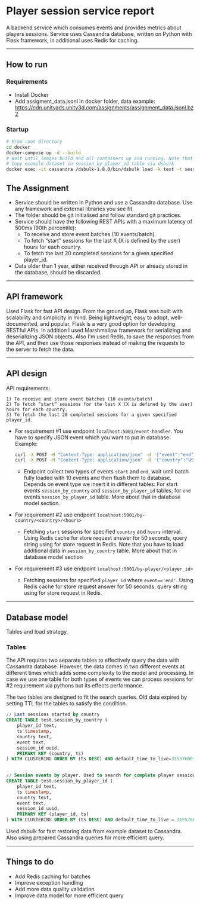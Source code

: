 # Player session service report

A backend service which consumes events and provides metrics about players sessions.
Service uses Cassandra database, written on Python with Flask framework, in additional uses Redis for caching.

***

## How to run

### Requirements

* Install Docker
* Add assigment_data.jsonl in docker folder, data example: https://cdn.unityads.unity3d.com/assignments/assignment_data.jsonl.bz2

### Startup

```bash
# From root directory
cd docker
docker-compose up -d --build
# Wait until images build and all containers up and running. Note that cassandara initialization takes additional time.
# Copy example dataset in session_by_player_id table via dsbulk
docker exec -it cassandra /dsbulk-1.8.0/bin/dsbulk load -k test -t session_by_player_id -c json -url assignment_data.json --schema.allowMissingFields true
```

## The Assignment

* Service should be written in Python and use a Cassandra database. Use any framework and external libraries you see fit.
* The folder should be git initialised and follow standard git practices.
* Service should have the following REST APIs with a maximum latency of 500ms (90th
percentile):
  * To receive and store event batches (10 events/batch).
  * To fetch “start” sessions for the last X (X is defined by the user) hours for each country.
  * To fetch the last 20 completed sessions for a given specified player_id.
* Data older than 1 year, either received through API or already stored in the database, should
be discarded.


***
## API framework

Used Flask for fast API design. From the ground up, Flask was built with scalability and simplicity in mind.
Being lightweight, easy to adopt, well-documented, and popular, Flask is a very good option for developing RESTful APIs.
In addition I used Marshmallow framework for serializing and deserializing JSON objects.
Also I'm used Redis, to save the responses from the API, and then use those responses instead of making the requests to the server to fetch the data.

***

## API design

API requirements:
```
1) To receive and store event batches (10 events/batch)
2) To fetch “start” sessions for the last X (X is defined by the user) hours for each country.
3) To fetch the last 20 completed sessions for a given specified player_id.
```
* For requirement #1 use endpoint ```localhost:5001/event-handler```. 
  You have to specify JSON event which you want to put in database. Example:
  ```bash
  curl -X POST -H "Content-Type: application/json" -d '{"event":"end","player_id":"player_1"}' http://127.0.0.1:5001/event-handler
  curl -X POST -H "Content-Type: application/json" -d '{"country":"US","event":"start","player_id":"player_2"}' http://127.0.0.1:5001/event-handler
  ```
  * Endpoint collect two types of events ```start``` and ```end```, wait until batch fully loaded with 10 events and then flush them to database.
  Depends on event type we insert it in different tables: For start events ```session_by_country``` and ```session_by_player_id``` tables, for ```end``` events ```session_by_player_id``` table.
  More about that in database model section.

* For requirement #2 use endpoint ```localhost:5001/by-country/<country>/<hours>```
  * Fetching ```start``` sessions for specified ```country``` and ```hours``` interval.
  Using Redis cache for store request answer for 50 seconds, query string using for store request in Redis.
  Note that you have to load additional data in ```session_by_country``` table.
  More about that in database model section 
* For requirement #3 use endpoint ```localhost:5001/by-player/<player_id>``` 
  * Fetching sessions for specified ```player_id``` where ```event=='end'```.
Using Redis cache for store request answer for 50 seconds, query string using for store request in Redis.
  

***

## Database model

Tables and load strategy.

### Tables

The API requires two separate tables to effectively query the data with Cassandra database. However, the data comes in two different events at different times which adds some complexity to the model and processing.
In case we use one table for both types of events we can process sessions for #2 requirement via pythons but its effects performance.

The two tables are designed to fit the search queries. Old data expired by setting TTL for the tables to satisfy the condition.

```sql
// Last sessions started by country
CREATE TABLE test.session_by_country (
    player_id text,
    ts timestamp,
    country text,
    event text,
    session_id uuid,
    PRIMARY KEY (country, ts)
) WITH CLUSTERING ORDER BY (ts DESC) AND default_time_to_live=31557600;
                       

// Session events by player. Used to search for complete player sessions.
CREATE TABLE test.session_by_player_id (
    player_id text,
    ts timestamp,
    country text,
    event text,
    session_id uuid,
    PRIMARY KEY (player_id, ts)
) WITH CLUSTERING ORDER BY (ts DESC) AND default_time_to_live = 31557600;

```
Used dsbulk for fast restoring data from example dataset to Cassandra.
Also using prepared Cassandra queries for more efficient query. 
***

## Things to do

* Add Redis caching for batches
* Improve exception handling
* Add more data quality validation
* Improve data model for more efficient query
